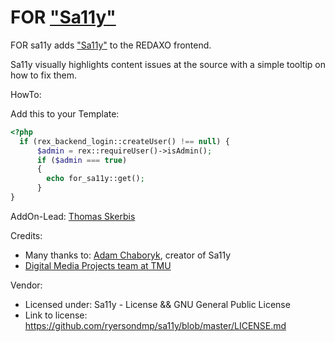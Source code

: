 # FOR ["Sa11y"](https://sa11y.netlify.app)

FOR sa11y adds ["Sa11y"](https://sa11y.netlify.app) to the REDAXO frontend. 
 
Sa11y visually highlights content issues at the source with a simple tooltip on how to fix them. 

HowTo: 

Add this to your Template: 

```php
<?php     
  if (rex_backend_login::createUser() !== null) {
      $admin = rex::requireUser()->isAdmin();
      if ($admin === true)
      {     
        echo for_sa11y::get();
      }   
}
```


AddOn-Lead: 
[Thomas Skerbis](https://github.com/skerbis) 

Credits:
- Many thanks to: [Adam Chaboryk](https://github.com/adamchaboryk), creator of Sa11y
- [Digital Media Projects team at TMU](https://github.com/ryersondmp)

Vendor: 
- Licensed under: Sa11y - License && GNU General Public License
- Link to license: https://github.com/ryersondmp/sa11y/blob/master/LICENSE.md
